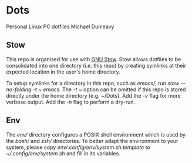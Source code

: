 # Dots
Personal Linux PC dotfiles
Michael Dunleavy

## Stow

This repo is organised for use with [GNU
Stow](https://www.gnu.org/software/stow/). Stow allows dotfiles to be
consolidated into one directory (i.e. this repo) by creating symlinks at their
expected location in the user's home directory.

To setup symlinks for a directory in this repo, such as *emacs/*, run *stow
--no-folding -t ~ emacs*. The *-t ~* option can be omitted if this repo is
stored directly under the home directory (e.g. ~/Dots). Add the *-v* flag for
more verbose output. Add the *-n* flag to perform a dry-run.


## Env

The *env/* directory configures a POSIX shell environment which is used by the
*bash/* and *zsh/* directories. To better adapt the environment to your system,
please copy *env/.config/env/system.sh.template* to *~/.config/env/system.sh*
and fill in its variables.
